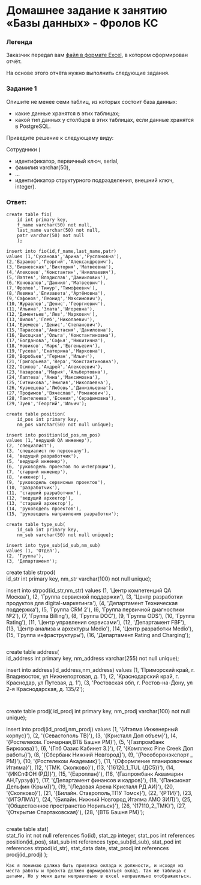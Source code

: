 # Домашнее задание к занятию «Базы данных» - Фролов КС

### Легенда

Заказчик передал вам [файл в формате Excel](https://github.com/netology-code/sdb-homeworks/blob/main/resources/hw-12-1.xlsx), в котором сформирован отчёт. 

На основе этого отчёта нужно выполнить следующие задания.

### Задание 1

Опишите не менее семи таблиц, из которых состоит база данных:

- какие данные хранятся в этих таблицах;
- какой тип данных у столбцов в этих таблицах, если данные хранятся в PostgreSQL.

Приведите решение к следующему виду:

Сотрудники (

- идентификатор, первичный ключ, serial,
- фамилия varchar(50),
- ...
- идентификатор структурного подразделения, внешний ключ, integer).

### Ответ:
```
create table fio(	
	id int primary key,
	f_name varchar(50) not null,
	last_name varchar(50) not null,
	patr varchar(50) not null
	);

insert into fio(id,f_name,last_name,patr)
values (1,'Суханова','Арина','Руслановна'), 
(2,'Баранов','Георгий','Александрович'),
(3,'Вишневская','Виктория','Матвеевна'),
(4,'Алексеев','Константин','Николаевич'),
(5,'Лаптев','Владислав','Даниилович'),
(6,'Коновалов','Даниил','Матвеевич'),
(7,'Фролов','Тимур','Тимофеевич'),
(8,'Левина','Елизавета','Артёмовна'),
(9,'Сафонов','Леонид','Максимович'),
(10,'Журавлев','Денис','Георгиевич'),
(11,'Ильина','Злата','Игоревна'),
(12,'Дементьев','Лев','Маркович'),
(13,'Шилов','Глеб','Николаевич'),
(14,'Еремеев','Денис','Степанович'),
(15,'Тарасова','Анастасия','Даниловна'),
(16,'Высоцкая','Ольга','Константиновна'),
(17,'Богданова','Софья','Никитична'),
(18,'Новиков','Марк','Евгеньевич'),
(19,'Гусева','Екатерина','Марковна'),
(20,'Воробьев','Герман','Ильич'),
(21,'Григорьева','Вера','Константиновна'),
(22,'Осипов','Андрей','Алексеевич'),
(23,'Назарова','Мария','Альбертовна'),
(24,'Лаптева','Анна','Максимовна'),
(25,'Ситникова','Эмилия','Николаевна'),
(26,'Кузнецова','Любовь','Даниэльевна'),
(27,'Трофимов','Вячеслав','Романович'),
(28,'Пантелеева','Есения','Серафимовна'),
(29,'Зуев','Георгий','Ильич');
```

```
create table position(	
	id_pos int primary key,
	nm_pos varchar(50) not null unique);

insert into position(id_pos,nm_pos)
values (1,'ведущий QA инженер'),
(2, 'специалист'),
(3, 'специалист по персоналу'),
(4, 'ведущий разработчик'),
(5, 'ведущий инженер'),
(6, 'руководель проектов по интеграции'),
(7, 'старший инженер'),
(8, 'инженер'),
(9, 'руководель сервисных проектов'),
(10, 'разработчик'),
(11, 'старший разработчик'),
(12, 'ведущий архектор'),
(13, 'старший архектор'),
(14, 'руководель проектов'),
(15, 'руководель направления разработки');
```

```
create table type_sub(	
	id_sub int primary key,
	nm_sub varchar(50) not null unique);

insert into type_sub(id_sub,nm_sub)
values (1, 'Отдел'),
(2, 'Группа'),
(3, 'Департамент');

```
create table strpod(	
	id_str int primary key,
	nm_str varchar(100) not null unique);

insert into strpod(id_str,nm_str)
values (1, 'Центр компетенций QA Москва'),
(2, 'Группа сервисной поддержки'),
(3, 'Центр разработки продуктов для digital-маркетинга'),
(4, 'Департамент Техническая поддержка'),
(5, 'Группа CRM 2'),
(6, 'Группа первичной диагностики №2'),
(7, 'Группа Billing'),
(8, 'Группа DOC'),
(9, 'Группа ODS'),
(10, 'Группа Rating'),
(11, 'Центр управления сервисами'),
(12, 'Департамент FBF'),
(13, 'Центр анализа и архектуры Medio'),
(14, 'Центр разработки Medio'),
(15, 'Группа инфраструктуры'),
(16, 'Департамент Rating and Charging');
```

```
create table address(	
	id_address int primary key,
	nm_address varchar(255) not null unique);

insert into address(id_address,nm_address)
values (1, 'Приморский край, г. Владивосток, ул Нижнепортовая, д. 1'),
(2, 'Краснодарский край, г. Краснодар, ул Путевая, д. 1'),
(3, 'Ростовская обл, г. Ростов-на-Дону, ул 2-я Краснодарская, д. 135/2');
```


```
create table prodj(	
	id_prodj int primary key,
	nm_prodj varchar(100) not null unique);

insert into prodj(id_prodj,nm_prodj)
values (1, '{Итэлма Инженерный корпус}'),
(2, '{Севастополь ТВ}'),
(3, '{Кристалл Доп объем}'),
(4, '{Ростелеком. Гончарная,ВТБ Башня PM}'),
(5, '{Газпромбанк Бирюзова}'),
(6, '{Гпб Оазис Кабинет З.}'),
(7, '{Комплекс Pine Creek Доп работы}'),
(8, '{Сбербанк Нижний Новгород}'),
(9, '{Рособоронэкспорт _ PM}'),
(10, '{Ростелеком Академик}'),
(11, '{Оформление планировочных Итэлма}'),
(12, '{ТМК. Сколково}'),
(13, '{16120_1_TUL (ДС5)}'),
(14, '{ИКСпФОН (РД)}'),
(15, '{Европлан}'),
(16, '{Газпромбанк Аквамарин АН,Гурзуф}'),
(17, '{Департамент финансов и кадров}'),
(18, '{Пансионат Дельфин (Крым)}'),
(19, '{Ледовая Арена Кристалл РД АИ}'),
(20, '{Сколково}'),
(21, '{Билайн. Ставрополь,ТПУ Томск}'),
(22, '{РТИ}'),
(23, '{ИТЭЛМА}'),
(24, '{Билайн. Нижний Новгород,Итэлма АМО ЗИЛ}'),
(25, '{Общественное пространство Норильск}'),
(26, '{17110_2_TMK}'),
(27, '{Открытие Спартаковская}'),
(28, '{ВТБ Башня PM}'); 
```
```
create table stat(	
	stat_fio int not null references fio(id),
	stat_zp integer,
	stat_pos int references position(id_pos),
	stat_sub int references type_sub(id_sub),
	stat_pod int references strpod(id_str),
	stat_data date,
	stat_prodj int references prodj(id_prodj)
	);
```
Как я понимаю должна быть привязка оклада к должности, и исходя из места работы и проэкта должен формироваться оклад. Так же таблица с датами, Но у меня даты неправильно в excel неправильно отображаються. 
